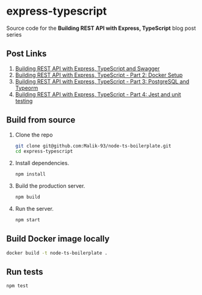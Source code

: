 # express-typescript

Source code for the **Building REST API with Express, TypeScript** blog post series

## Post Links

1. [Building REST API with Express, TypeScript and Swagger](https://rsbh.dev/blog/rest-api-with-express-typescript)
2. [Building REST API with Express, TypeScript - Part 2: Docker Setup](https://rsbh.dev/blog/rest-api-express-typescript-docker)
3. [Building REST API with Express, TypeScript - Part 3: PostgreSQL and Typeorm](https://rsbh.dev/blog/rest-api-express-postgres-typeorm)
4. [Building REST API with Express, TypeScript - Part 4: Jest and unit testing](https://rsbh.dev/blog/rest-api-express-typescript-jest-testing)

## Build from source

1. Clone the repo

   ```sh
   git clone git@github.com:Malik-93/node-ts-boilerplate.git
   cd express-typescript
   ```

2. Install dependencies.

   ```sh
   npm install
   ```

3. Build the production server.

   ```sh
   npm build
   ```

4. Run the server.
   ```sh
   npm start
   ```

## Build Docker image locally

```sh
docker build -t node-ts-boilerplate .
```

## Run tests

```sh
npm test
```
